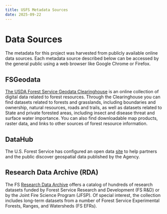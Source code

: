 ```yaml
---
title: USFS Metadata Sources
date: 2025-09-22
---
```

# Data Sources

The metadata for this project was harvested from publicly available online data sources.  Each metadata source described below can be accessed by the general public using a web browser like Google Chrome or Firefox.

## FSGeodata

[The USDA Forest Service Geodata Clearinghouse](https://data.fs.usda.gov/geodata/) is an online collection of digital data related to forest resources. Through the Clearinghouse you can find datasets related to forests and grasslands, including boundaries and ownership, natural resources, roads and trails, as well as datasets related to State and private forested areas, including insect and disease threat and surface water importance. You can also find downloadable map products, raster data, and links to other sources of forest resource information.

## DataHub

The U.S. Forest Service has configured an open data [site](https://data-usfs.hub.arcgis.com/) to help partners and the public discover geospatial data published by the Agency.

## Research Data Archive (RDA)

The FS [Research Data Archive](https://www.fs.usda.gov/rds/archive/) offers a catalog of hundreds of research datasets funded by Forest Service Research and Development (FS R&D) or by the Joint Fire Science Program (JFSP). Of special interest, the collection includes long-term datasets from a number of Forest Service Experimental Forests, Ranges, and Watersheds (FS EFRs).

